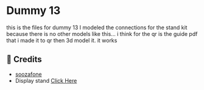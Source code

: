 # Dummy 13

this is the files for dummy 13
I modeled the connections for the stand kit because there is no other models like this... i think
for the qr is the guide pdf that i made it to qr then 3d model it. it works

## 🙏 Credits
- [soozafone](https://www.printables.com/@soozafone)
- Display stand [Click Here](https://www.printables.com/model/999989-dummy-13-simple-display-stand)

